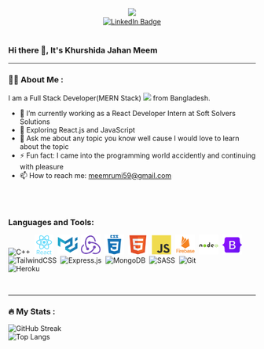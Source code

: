 <div id="header" align="center">
  <img src="https://media.giphy.com/media/paTz7UZbPfTZFRYnnB/giphy.gif" width="150"/>
</div>

<div id="badges" align="center">
  <a href="https://www.linkedin.com/in/khurshida-meem">
    <img src="https://img.shields.io/badge/LinkedIn-blue?style=for-the-badge&logo=linkedin&logoColor=white" alt="LinkedIn Badge"/>
  </a>
</div>
<div align="center">
  <img src="https://komarev.com/ghpvc/?username=Khurshida-Meem&style=flat-square&color=red" alt=""/>
</div>



### Hi there 👋, It's Khurshida Jahan Meem

---

### :woman_technologist: About Me :

I am a Full Stack Developer(MERN Stack) <img src="https://media.giphy.com/media/WUlplcMpOCEmTGBtBW/giphy.gif" width="30"> from Bangladesh.

- 🔭 I’m currently working as a React Developer Intern at Soft Solvers Solutions
- 🌱 Exploring React.js and JavaScript
- 💬 Ask me about any topic you know well cause I would love to learn about the topic 
- ⚡ Fun fact: I came into the programming world accidently and continuing with pleasure
- :mailbox: How to reach me: meemrumi59@gmail.com


<br/>
<br/>

### Languages and Tools:

<div>

   <img src="https://cdn.jsdelivr.net/gh/devicons/devicon/icons/cplusplus/cplusplus-line.svg" title="C++" alt="C++" width="40" height="40" />&nbsp;
  <img src="https://github.com/devicons/devicon/blob/master/icons/react/react-original-wordmark.svg" title="React" alt="React" width="40" height="40"/>&nbsp;
  <img src="https://github.com/devicons/devicon/blob/master/icons/materialui/materialui-original.svg" title="Material UI" alt="Material UI" width="40" height="40"/>&nbsp;
  <img src="https://github.com/devicons/devicon/blob/master/icons/redux/redux-original.svg" title="Redux" alt="Redux " width="40" height="40"/>&nbsp;
  <img src="https://github.com/devicons/devicon/blob/master/icons/css3/css3-plain-wordmark.svg"  title="CSS3" alt="CSS" width="40" height="40"/>&nbsp;
  <img src="https://github.com/devicons/devicon/blob/master/icons/html5/html5-original.svg" title="HTML5" alt="HTML" width="40" height="40"/>&nbsp;
  <img src="https://github.com/devicons/devicon/blob/master/icons/javascript/javascript-original.svg" title="JavaScript" alt="JavaScript" width="40" height="40"/>&nbsp;
  <img src="https://github.com/devicons/devicon/blob/master/icons/firebase/firebase-plain-wordmark.svg" title="Firebase" alt="Firebase" width="40" height="40"/>&nbsp;
  <img src="https://github.com/devicons/devicon/blob/master/icons/nodejs/nodejs-original-wordmark.svg" title="NodeJS" alt="NodeJS" width="40" height="40"/>&nbsp;
  <img src="https://github.com/devicons/devicon/blob/master/icons/bootstrap/bootstrap-original.svg" title="Bootstrap" alt="Bootstrap" width="40" height="40" />&nbsp;
  <img src="https://cdn.jsdelivr.net/gh/devicons/devicon/icons/tailwindcss/tailwindcss-plain.svg" title="TailwindCSS" alt="TailwindCSS" width="40" height="40" />&nbsp;
  <img src="https://cdn.jsdelivr.net/gh/devicons/devicon/icons/express/express-original-wordmark.svg" title="Express.js" alt="Express.js" width="40" height="40" />&nbsp;
  <img src="https://cdn.jsdelivr.net/gh/devicons/devicon/icons/mongodb/mongodb-original-wordmark.svg" title="MongoDB" alt="MongoDB" width="40" height="40" />&nbsp;
  <img src="https://cdn.jsdelivr.net/gh/devicons/devicon/icons/sass/sass-original.svg"  title="SASS" alt="SASS" width="40" height="40" />&nbsp;
  <img src="https://cdn.jsdelivr.net/gh/devicons/devicon/icons/git/git-plain-wordmark.svg" title="Git" alt="Git" width="40" height="40" />&nbsp;          
  <img src="https://cdn.jsdelivr.net/gh/devicons/devicon/icons/heroku/heroku-original-wordmark.svg" title="Heroku" alt="Heroku" width="40" height="40" />&nbsp;  
          
</div>
<br />

---

### :fire: My Stats :

![GitHub Streak](http://github-readme-streak-stats.herokuapp.com?user=Khurshida-Meem&theme=github-dark)
<br />
![Top Langs](https://github-readme-stats.vercel.app/api/top-langs/?username=Khurshida-Meem&layout=compact&theme=vision-friendly-dark)

